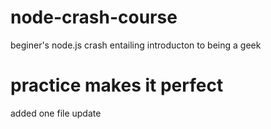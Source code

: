 # node-crash-course
beginer's node.js crash entailing introducton to being a geek
# practice makes it perfect
added one file
update
